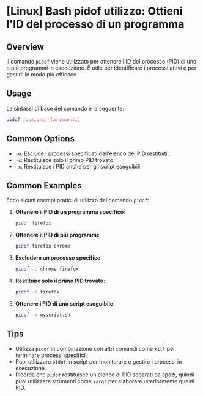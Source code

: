 # [Linux] Bash pidof utilizzo: Ottieni l'ID del processo di un programma

## Overview
Il comando `pidof` viene utilizzato per ottenere l'ID del processo (PID) di uno o più programmi in esecuzione. È utile per identificare i processi attivi e per gestirli in modo più efficace.

## Usage
La sintassi di base del comando è la seguente:

```bash
pidof [opzioni] [argomenti]
```

## Common Options
- `-o`: Esclude i processi specificati dall'elenco dei PID restituiti.
- `-s`: Restituisce solo il primo PID trovato.
- `-x`: Restituisce i PID anche per gli script eseguibili.

## Common Examples
Ecco alcuni esempi pratici di utilizzo del comando `pidof`:

1. **Ottenere il PID di un programma specifico**:
   ```bash
   pidof firefox
   ```

2. **Ottenere il PID di più programmi**:
   ```bash
   pidof firefox chrome
   ```

3. **Escludere un processo specifico**:
   ```bash
   pidof -o chrome firefox
   ```

4. **Restituire solo il primo PID trovato**:
   ```bash
   pidof -s firefox
   ```

5. **Ottenere i PID di uno script eseguibile**:
   ```bash
   pidof -x myscript.sh
   ```

## Tips
- Utilizza `pidof` in combinazione con altri comandi come `kill` per terminare processi specifici.
- Puoi utilizzare `pidof` in script per monitorare e gestire i processi in esecuzione.
- Ricorda che `pidof` restituisce un elenco di PID separati da spazi, quindi puoi utilizzare strumenti come `xargs` per elaborare ulteriormente questi PID.